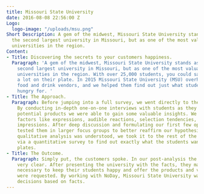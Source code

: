 ```yaml
---
title: Missouri State University
date: 2016-08-08 22:56:00 Z
Logo:
  logo-image: "/uploads/msu.png"
Short Description: A gem of the midwest, Missouri State University stands as not only
  the second largest university in Missouri, but as one of the most valuable public
  universities in the region.
Content:
- Title: Discovering the secrets to your customers happiness.
  Paragraph: 'A gem of the midwest, Missouri State University stands as not only the
    second largest university in Missouri, but as one of the most valuable public
    universities in the region. With over 25,000 students, you could say they have
    a lot on their plate. In 2015 Missouri State University (MSU) overhauled their
    food and drink vendors, and we helped them find out just what students were really
    hungry for. '
- Title: The Approach.
  Paragraph: Before jumping into a full survey, we went directly to the customer.
    By conducting in-depth one-on-one interviews with students as they tried different
    potential products we were able to gain some valuable insights. We noted subtle
    factors like expressions, audible reactions, selection tendencies, and overall
    impressions. After deep discussion and formulating our first few opinions, we
    tested them in larger focus groups to better reaffirm our hypothesis. After our
    qualitative analysis was understood, we took it to the rest of the student body
    via a quantitative survey to find out exactly what the students wanted on their
    plates.
- Title: The Outcome.
  Paragraph: Simply put, the customers spoke. In our post-analysis the answers were
    very clear. After presenting the university with the facts, they made the decisions
    necessary to keep their students happy and offer the products and vendors that
    were requested. By working with NoDay, Missouri State University was able to make
    decisions based on facts.
---
```


